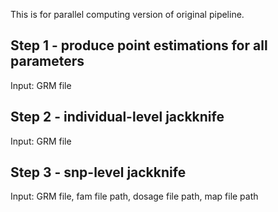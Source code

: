 This is for parallel computing version of original pipeline.

## Step 1 - produce point estimations for all parameters

Input: GRM file

## Step 2 - individual-level jackknife

Input: GRM file


## Step 3 - snp-level jackknife

Input: GRM file, fam file path, dosage file path, map file path
